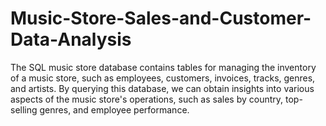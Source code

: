 # Music-Store-Sales-and-Customer-Data-Analysis
The SQL music store database contains tables for managing the inventory of a music store, such as employees, customers, invoices, tracks, genres, and artists. By querying this database, we can obtain insights into various aspects of the music store's operations, such as sales by country, top-selling genres, and employee performance.
